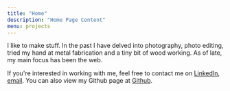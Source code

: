 ```yaml
---
title: "Home"
description: "Home Page Content"
menu: projects
---
```

I like to make stuff. In the past I have delved into photography, photo editing, tried my hand at metal fabrication and a tiny bit of wood working. As of late, my main focus has been the web.

If you're interested in working with me, feel free to contact me on [LinkedIn](https://www.linkedin.com/in/saleh-lootah/), [email](mailto:contact@saleh.club). You can also view my Github page at [Github](https://github.com/saleh-lootah).
